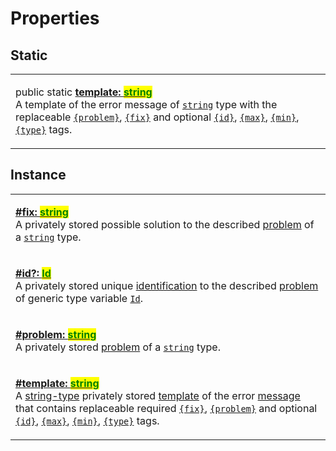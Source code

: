 # Properties

## Static

|                                                                                                                                                                                                                                                                                                                                                                                                                                                                                                                                                                                                                                                                                                                   |
| ----------------------------------------------------------------------------------------------------------------------------------------------------------------------------------------------------------------------------------------------------------------------------------------------------------------------------------------------------------------------------------------------------------------------------------------------------------------------------------------------------------------------------------------------------------------------------------------------------------------------------------------------------------------------------------------------------------------- |
| <p>public static <a href="static-template.md"><strong>template: </strong><mark style="color:green;"><strong>string</strong></mark></a><br>A template of the error message of <a href="https://developer.mozilla.org/en-US/docs/Web/JavaScript/Reference/Global_Objects/String"><code>string</code></a> type with the replaceable <a href="../constructor.md#problem"><code>{problem}</code></a>, <a href="../constructor.md#fix"><code>{fix}</code></a> and optional <a href="static-template.md#id"><code>{id}</code></a>, <a href="static-template.md#max"><code>{max}</code></a>, <a href="static-template.md#min"><code>{min}</code></a>, <a href="static-template.md#type"><code>{type}</code></a> tags.</p> |

## Instance

|                                                                                                                                                                                                                                                                                                                                                                                                                                                                                                                                                                                                                                                                                                                                                                                                                                                        |
| ------------------------------------------------------------------------------------------------------------------------------------------------------------------------------------------------------------------------------------------------------------------------------------------------------------------------------------------------------------------------------------------------------------------------------------------------------------------------------------------------------------------------------------------------------------------------------------------------------------------------------------------------------------------------------------------------------------------------------------------------------------------------------------------------------------------------------------------------------ |
| <p><strong></strong><a href="fix.md"><strong>#fix: </strong><mark style="color:green;"><strong>string</strong></mark></a><br>A privately stored possible solution to the described <a href="../../getting-started/basic-concepts.md#problem">problem</a> of a <a href="https://developer.mozilla.org/en-US/docs/Web/JavaScript/Reference/Global_Objects/String"><code>string</code></a> type.</p>                                                                                                                                                                                                                                                                                                                                                                                                                                                      |
| <p><strong></strong><a href="id.md"><strong>#id?: </strong><mark style="color:green;"><strong>Id</strong></mark></a><br>A privately stored unique <a href="../../getting-started/basic-concepts.md#identification">identification</a> to the described <a href="../../getting-started/basic-concepts.md#problem">problem</a> of generic type variable <a href="../generic-type-variables.md#wrap-opening"><code>Id</code></a>.</p>                                                                                                                                                                                                                                                                                                                                                                                                                     |
| <p><strong></strong><a href="problem.md"><strong>#problem: </strong><mark style="color:green;"><strong>string</strong></mark></a><br>A privately stored <a href="../../getting-started/basic-concepts.md#problem">problem</a> of a <a href="https://developer.mozilla.org/en-US/docs/Web/JavaScript/Reference/Global_Objects/String"><code>string</code></a> type.</p>                                                                                                                                                                                                                                                                                                                                                                                                                                                                                 |
| <p><strong></strong><a href="template.md"><strong>#template: </strong><mark style="color:green;"><strong>string</strong></mark></a><br>A <a href="https://developer.mozilla.org/en-US/docs/Web/JavaScript/Reference/Global_Objects/String">string-type</a> privately stored <a href="../../getting-started/basic-concepts.md#template">template</a> of the error <a href="../../getting-started/basic-concepts.md#message">message</a> that contains replaceable required <a href="../constructor.md#fix"><code>{fix}</code></a>, <a href="../constructor.md#problem"><code>{problem}</code></a> and optional <a href="../constructor.md#id"><code>{id}</code></a>, <a href="../constructor.md#max"><code>{max}</code></a>, <a href="../constructor.md#min"><code>{min}</code></a>, <a href="../constructor.md#type"><code>{type}</code></a> tags.</p> |
